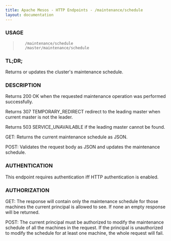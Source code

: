 ```yaml
---
title: Apache Mesos - HTTP Endpoints - /maintenance/schedule
layout: documentation
---
```

<!--- This is an automatically generated file. DO NOT EDIT! --->

### USAGE ###
>        /maintenance/schedule
>        /master/maintenance/schedule

### TL;DR; ###
Returns or updates the cluster's maintenance schedule.

### DESCRIPTION ###
Returns 200 OK when the requested maintenance operation was performed
successfully.

Returns 307 TEMPORARY_REDIRECT redirect to the leading master when
current master is not the leader.

Returns 503 SERVICE_UNAVAILABLE if the leading master cannot be
found.

GET: Returns the current maintenance schedule as JSON.

POST: Validates the request body as JSON
and updates the maintenance schedule.


### AUTHENTICATION ###
This endpoint requires authentication iff HTTP authentication is
enabled.

### AUTHORIZATION ###
GET: The response will contain only the maintenance schedule for
those machines the current principal is allowed to see. If none
an empty response will be returned.

POST: The current principal must be authorized to modify the
maintenance schedule of all the machines in the request. If the
principal is unauthorized to modify the schedule for at least one
machine, the whole request will fail.
